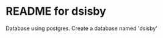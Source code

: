 README for dsisby
==========================
Database using postgres.
Create a database named 'dsisby'
